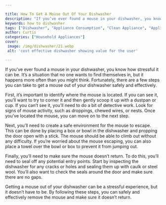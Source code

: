 ```yaml
---

title: How To Get A Mouse Out Of Your Dishwasher
description: "If you’ve ever found a mouse in your dishwasher, you know how stressful it can be. It’s a situation that no one wants to find them...get the full scoop"
keywords: how to dishwasher
tags: ["Dishwasher", "Appliance Consumption", "Clean Appliance", "Appliance Guide"]
author: Curtis
categories: ["Household Appliances"]
cover: 
 image: /img/dishwasher/21.webp
 alt: 'cost effective dishwasher showing value for the user'

---
```


If you’ve ever found a mouse in your dishwasher, you know how stressful it can be. It’s a situation that no one wants to find themselves in, but it happens more often than you might think. Fortunately, there are a few steps you can take to get a mouse out of your dishwasher safely and effectively.

First, it’s important to identify where the mouse is located. If you can see it, you’ll want to try to corner it and then gently scoop it up with a dustpan or cup. If you can’t see it, you’ll need to do a bit of detective work. Look for signs of mouse activity, such as droppings, chewed wires, or nests. Once you’ve located the mouse, you can move on to the next step.

Next, you’ll need to create a safe environment for the mouse to escape. This can be done by placing a box or bowl in the dishwasher and propping the door open with a stick. The mouse should be able to climb out without any difficulty. If you’re worried about the mouse escaping, you can also place a towel over the bowl or box to prevent it from jumping out.

Finally, you’ll need to make sure the mouse doesn’t return. To do this, you’ll need to seal off any potential entry points. Start by inspecting the dishwasher for any cracks or holes and sealing them up with caulk or steel wool. You’ll also want to check the seals around the door and make sure there are no gaps.

Getting a mouse out of your dishwasher can be a stressful experience, but it doesn’t have to be. By following these steps, you can safely and effectively remove the mouse and make sure it doesn’t return.
